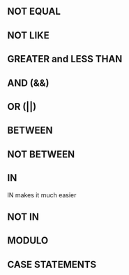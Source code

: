 ## NOT EQUAL

## NOT LIKE

## GREATER and LESS THAN

## AND (&&)

## OR (||)

## BETWEEN

## NOT BETWEEN

## IN
IN makes it much easier

## NOT IN

## MODULO

## CASE STATEMENTS


